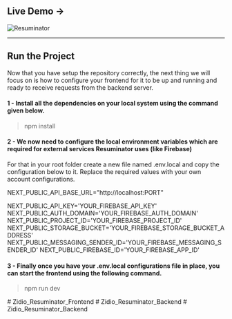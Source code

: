 ## Live Demo ->
![Resuminator](https://i.ibb.co/N19g2cM/Screenshot-2024-06-17-174042.png)
<hr>

## Run the Project
Now that you have setup the repository correctly, the next thing we will focus on is how to configure your frontend for it to be up and running and ready to receive requests from the backend server.

#### 1 - Install all the dependencies on your local system using the command given below.
<blockquote> npm install </blockquote>

#### 2 - We now need to configure the local environment variables which are required for external services Resuminator uses (like Firebase)
For that in your root folder create a new file named .env.local and copy the configuration below to it. Replace the required values with your own account configurations.

NEXT_PUBLIC_API_BASE_URL="http://localhost:PORT"

NEXT_PUBLIC_API_KEY='YOUR_FIREBASE_API_KEY'
NEXT_PUBLIC_AUTH_DOMAIN='YOUR_FIREBASE_AUTH_DOMAIN'
NEXT_PUBLIC_PROJECT_ID='YOUR_FIREBASE_PROJECT_ID'
NEXT_PUBLIC_STORAGE_BUCKET='YOUR_FIREBASE_STORAGE_BUCKET_ADDRESS'
NEXT_PUBLIC_MESSAGING_SENDER_ID='YOUR_FIREBASE_MESSAGING_SENDER_ID'
NEXT_PUBLIC_FIREBASE_ID='YOUR_FIREBASE_APP_ID'

#### 3 - Finally once you have your .env.local configurations file in place, you can start the frontend using the following command.
<blockquote>npm run dev</blockquote>#   Z i d i o _ R e s u m i n a t o r _ F r o n t e n d  
 #   Z i d i o _ R e s u m i n a t o r _ B a c k e n d  
 #   Z i d i o _ R e s u m i n a t o r _ B a c k e n d  
 